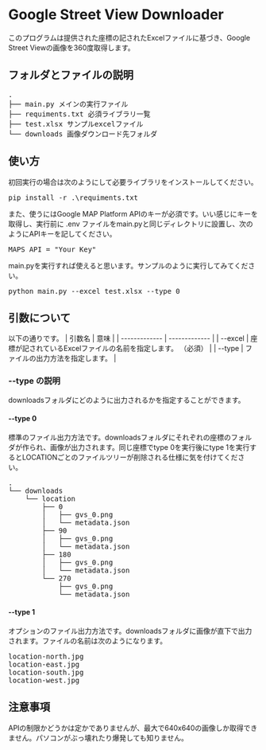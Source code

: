 # Google Street View Downloader
このプログラムは提供された座標の記されたExcelファイルに基づき、Google Street Viewの画像を360度取得します。
## フォルダとファイルの説明
<pre>
.
├── main.py メインの実行ファイル
├── requiments.txt 必須ライブラリ一覧
├── test.xlsx サンプルexcelファイル
└── downloads 画像ダウンロード先フォルダ
</pre>
## 使い方
初回実行の場合は次のようにして必要ライブラリをインストールしてください。
<pre>
pip install -r .\requiments.txt
</pre>
また、使うにはGoogle MAP Platform APIのキーが必須です。いい感じにキーを取得し、実行前に .env ファイルをmain.pyと同じディレクトリに設置し、次のようにAPIキーを記してください。
<pre>
MAPS_API = "Your Key"
</pre>
main.pyを実行すれば使えると思います。サンプルのように実行してみてください。
<pre>
python main.py --excel test.xlsx --type 0
</pre>
## 引数について
以下の通りです。
| 引数名  | 意味 |
| ------------- | ------------- |
| --excel  | 座標が記されているExcelファイルの名前を指定します。 （必須） |
| --type  | ファイルの出力方法を指定します。  |
### --type の説明
downloadsフォルダにどのように出力されるかを指定することができます。
#### --type 0
標準のファイル出力方法です。downloadsフォルダにそれぞれの座標のフォルダが作られ、画像が出力されます。同じ座標でtype 0を実行後にtype 1を実行するとLOCATIONごとのファイルツリーが削除される仕様に気を付けてください。
<pre>
.
└── downloads
    └── location
        ├── 0
        │   ├── gvs_0.png
        │   └── metadata.json
        ├── 90
        │   ├── gvs_0.png
        │   └── metadata.json
        ├── 180
        │   ├── gvs_0.png
        │   └── metadata.json
        └── 270
            ├── gvs_0.png
            └── metadata.json
</pre>
#### --type 1
オプションのファイル出力方法です。downloadsフォルダに画像が直下で出力されます。ファイルの名前は次のようになります。
<pre>
location-north.jpg
location-east.jpg
location-south.jpg
location-west.jpg
</pre>
## 注意事項
APIの制限かどうかは定かでありませんが、最大で640x640の画像しか取得できません。パソコンがぶっ壊れたり爆発しても知りません。